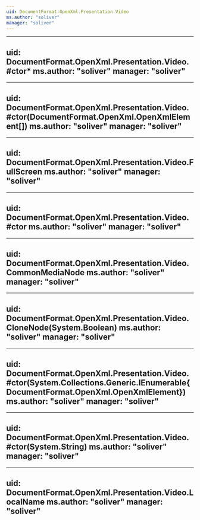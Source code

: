 ```yaml
---
uid: DocumentFormat.OpenXml.Presentation.Video
ms.author: "soliver"
manager: "soliver"
---
```


---
uid: DocumentFormat.OpenXml.Presentation.Video.#ctor*
ms.author: "soliver"
manager: "soliver"
---

---
uid: DocumentFormat.OpenXml.Presentation.Video.#ctor(DocumentFormat.OpenXml.OpenXmlElement[])
ms.author: "soliver"
manager: "soliver"
---

---
uid: DocumentFormat.OpenXml.Presentation.Video.FullScreen
ms.author: "soliver"
manager: "soliver"
---

---
uid: DocumentFormat.OpenXml.Presentation.Video.#ctor
ms.author: "soliver"
manager: "soliver"
---

---
uid: DocumentFormat.OpenXml.Presentation.Video.CommonMediaNode
ms.author: "soliver"
manager: "soliver"
---

---
uid: DocumentFormat.OpenXml.Presentation.Video.CloneNode(System.Boolean)
ms.author: "soliver"
manager: "soliver"
---

---
uid: DocumentFormat.OpenXml.Presentation.Video.#ctor(System.Collections.Generic.IEnumerable{DocumentFormat.OpenXml.OpenXmlElement})
ms.author: "soliver"
manager: "soliver"
---

---
uid: DocumentFormat.OpenXml.Presentation.Video.#ctor(System.String)
ms.author: "soliver"
manager: "soliver"
---

---
uid: DocumentFormat.OpenXml.Presentation.Video.LocalName
ms.author: "soliver"
manager: "soliver"
---
